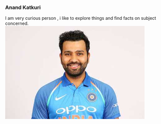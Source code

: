 ### Anand Katkuri
I am very curious person , i like to explore things and find facts on subject concerned.
![rohit](Images/rohit.jpg)


